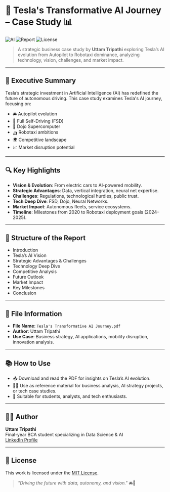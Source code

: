 # 🚗 Tesla's Transformative AI Journey – Case Study 📊

![AI](https://img.shields.io/badge/AI-Autonomous%20Vehicles-brightgreen)
![Report](https://img.shields.io/badge/Format-PDF-blue)
![License](https://img.shields.io/badge/License-MIT-green)

> A strategic business case study by **Uttam Tripathi** exploring Tesla’s AI evolution from Autopilot to Robotaxi dominance, analyzing technology, vision, challenges, and market impact.

---

## 🧠 Executive Summary

Tesla’s strategic investment in Artificial Intelligence (AI) has redefined the future of autonomous driving. This case study examines Tesla's AI journey, focusing on:

- 🚘 Autopilot evolution
- 🚀 Full Self-Driving (FSD)
- 🤖 Dojo Supercomputer
- 🛺 Robotaxi ambitions
- 🌍 Competitive landscape
- 📈 Market disruption potential

---

## 🔍 Key Highlights

- **Vision & Evolution**: From electric cars to AI-powered mobility.
- **Strategic Advantages**: Data, vertical integration, neural net expertise.
- **Challenges**: Regulations, technological hurdles, public trust.
- **Tech Deep Dive**: FSD, Dojo, Neural Networks.
- **Market Impact**: Autonomous fleets, service ecosystems.
- **Timeline**: Milestones from 2020 to Robotaxi deployment goals (2024–2025).

---

## 🧩 Structure of the Report

- Introduction  
- Tesla’s AI Vision  
- Strategic Advantages & Challenges  
- Technology Deep Dive  
- Competitive Analysis  
- Future Outlook  
- Market Impact  
- Key Milestones  
- Conclusion

---

## 📄 File Information

- **File Name**: `Tesla's Transformative AI Journey.pdf`  
- **Author**: Uttam Tripathi  
- **Use Case**: Business strategy, AI applications, mobility disruption, innovation analysis.

---

## 📚 How to Use

- 📥 Download and read the PDF for insights on Tesla’s AI evolution.
- 🧑‍🏫 Use as reference material for business analysis, AI strategy projects, or tech case studies.
- 🎯 Suitable for students, analysts, and tech enthusiasts.

---

## 👨‍💼 Author

**Uttam Tripathi**  
Final-year BCA student specializing in Data Science & AI  
[LinkedIn Profile](https://www.linkedin.com/in/uttam-tripathi-8421b2290)

---

## 📄 License

This work is licensed under the [MIT License](LICENSE).

> _"Driving the future with data, autonomy, and vision."_ 🚘🤖
